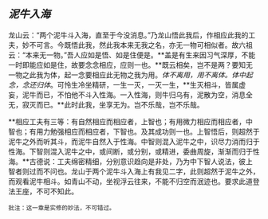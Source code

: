 ## *泥牛入海*

龙山云：“两个泥牛斗入海，直至于今没消息。”乃龙山悟此我后，作相应此我的工夫，妙不可言。今既悟此我，然此我本来无我之名，亦无一物可相似者。故六祖云：“本来无一物。”吾人应如是悟、如是住便是。**盖是有生来因习气深厚，不能一时即能应如是住，故要念念相应，应则一也。**既云相矣，岂不是两？要知无一物之此我为体，起一念要相应此无物之我为用。*体不离用，用不离体。体中起念，念还归体*。可怜生冷坐精研，一生一灭，一灭一生，**生灭相斗，皆属虚妄，泥牛而已，不怕他不斗入性海。一入性海，则牛归乌有，泥散为空，消息全无，寂灭而已。**此时此我，坐享无为。岂不乐哉，岂不乐哉。

**相应工夫有三等：有自然相应而相应者，上智也；有用微力相应而相应者，中智也；有用力勉强相应而相应者，下智也。及其成功则一也。上智悟后，则超然于泥牛之外而听其斗，而泥牛自然入于性海。中智则混入泥牛之中，识尽力消而归于性海。下智则混入泥牛之中，或间断，或分别，或精进，委曲周旋，渐渐而归于性海。**古德说：工夫绵密精细，分别意识趋向是非处，乃为中下智人说法，彼上智者则过而不问也。龙山于两个泥牛斗入海上有我见二字，此则超然于泥牛之外，而观看泥牛相斗。如青山不动，坐视浮云往来，不能不归空而泯迹也。要求此道登法王座，不可不知此。

```xu
批注：这一章是实修的妙法，不可错过。
```
